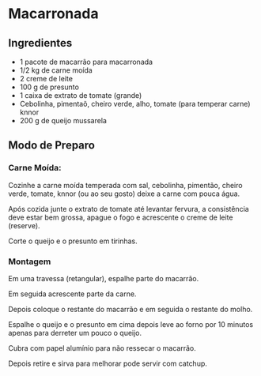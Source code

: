# Macarronada

## Ingredientes

- 1 pacote de macarrão para macarronada
- 1/2 kg de carne moída
- 2 creme de leite
- 100 g de presunto
- 1 caixa de extrato de tomate (grande)
- Cebolinha, pimentaõ, cheiro verde, alho, tomate (para temperar carne) knnor
- 200 g de queijo mussarela

## Modo de Preparo

### Carne Moída:

Cozinhe a carne moída temperada com sal, cebolinha, pimentão, cheiro verde, tomate, knnor (ou ao seu gosto) deixe a carne com pouca água.

Após cozida junte o extrato de tomate até levantar fervura, a consistência deve estar bem grossa, apague o fogo e acrescente o creme de leite (reserve).

Corte o queijo e o presunto em tirinhas.

### Montagem

Em uma travessa (retangular), espalhe parte do macarrão.

Em seguida acrescente parte da carne.

Depois coloque o restante do macarrão e em seguida o restante do molho.

Espalhe o queijo e o presunto em cima depois leve ao forno por 10 minutos apenas para derreter um pouco o queijo.

Cubra com papel alumínio para não ressecar o macarrão.

Depois retire e sirva para melhorar pode servir com catchup.
